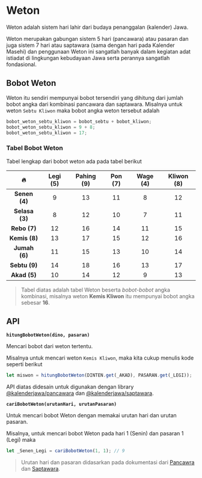 # Weton

Weton adalah sistem hari lahir dari budaya penanggalan (kalender) Jawa.

Weton merupakan gabungan sistem 5 hari (pancawara) atau pasaran dan juga sistem 7 hari atau saptawara (sama dengan hari pada Kalender Masehi) dan penggunaan Weton ini sangatlah
banyak dalam kegiatan adat istiadat di lingkungan kebudayaan Jawa serta perannya sangatlah fondasional.

## Bobot Weton

Weton itu sendiri mempunyai bobot tersendiri yang dihitung dari jumlah bobot angka dari kombinasi pancawara dan saptawara.
Misalnya untuk weton `Sebtu Kliwon` maka bobot angka weton tersebut adalah

```javascript
bobot_weton_sebtu_kliwon = bobot_sebtu + bobot_kliwon;
bobot_weton_sebtu_kliwon = 9 + 8;
bobot_weton_sebtu_kliwon = 17;
```

### Tabel Bobot Weton

Tabel lengkap dari bobot weton ada pada tabel berikut

|       🔥       | Legi (5) | Pahing (9) | Pon (7) | Wage (4) | Kliwon (8) |
| :------------: | :------: | :--------: | :-----: | :------: | :--------: |
| **Senen (4)**  |    9     |     13     |   11    |    8     |     12     |
| **Selasa (3)** |    8     |     12     |   10    |    7     |     11     |
|  **Rebo (7)**  |    12    |     16     |   14    |    11    |     15     |
| **Kemis (8)**  |    13    |     17     |   15    |    12    |     16     |
| **Jumah (6)**  |    11    |     15     |   13    |    10    |     14     |
| **Sebtu (9)**  |    14    |     18     |   16    |    13    |     17     |
|  **Akad (5)**  |    10    |     14     |   12    |    9     |     13     |

> Tabel diatas adalah tabel Weton beserta _bobot-bobot_ angka kombinasi,
> misalnya weton **Kemis Kliwon** itu mempunyai bobot angka sebesar **16**.

## API

**`hitungBobotWeton(dino, pasaran)`**

Mencari bobot dari weton tertentu.

Misalnya untuk mencari weton `Kemis Kliwon`, maka kita cukup menulis kode seperti berikut

```javascript
let miswon = hitungBobotWeton(DINTEN.get(_AKAD), PASARAN.get(_LEGI));
```

API diatas didesain untuk digunakan dengan library [@kalenderjawa/pancawara](https://github.com/kalenderjawa/pancawara) dan [@kalenderjawa/saptawara](https://github.com/kalenderjawa/saptawara).

**`cariBobotWeton(urutanHari, urutanPasaran)`**

Untuk mencari bobot Weton dengan memakai urutan hari dan urutan pasaran.

Misalnya, untuk mencari bobot Weton pada hari 1 (Senin) dan pasaran 1 (Legi) maka

```javascript
let _Senen_Legi = cariBobotWeton(1, 1); // 9
```

> Urutan hari dan pasaran didasarkan pada dokumentasi dari [Pancawra](https://github.com/kalenderjawa/pancawara) dan [Saptawara](https://github.com/kalenderjawa/saptawara).
